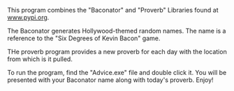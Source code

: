 This program combines the "Baconator" and "Proverb" Libraries found at www.pypi.org.  

The Baconator generates Hollywood-themed random names.  The name is a reference to the "Six Degrees of Kevin Bacon" game.  

THe proverb program provides a new proverb for each day with the location from which is it pulled.  

To run the program, find the "Advice.exe" file and double click it. 
You will be presented with your Baconator name along with today's proverb. 
Enjoy! 